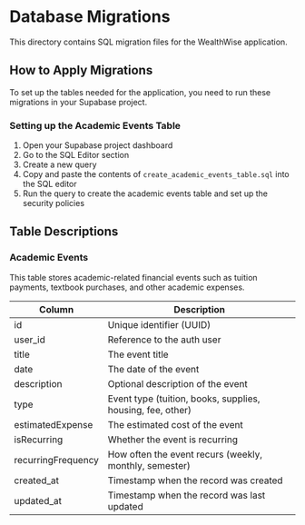 # Database Migrations

This directory contains SQL migration files for the WealthWise application.

## How to Apply Migrations

To set up the tables needed for the application, you need to run these migrations in your Supabase project.

### Setting up the Academic Events Table

1. Open your Supabase project dashboard
2. Go to the SQL Editor section
3. Create a new query
4. Copy and paste the contents of `create_academic_events_table.sql` into the SQL editor
5. Run the query to create the academic events table and set up the security policies

## Table Descriptions

### Academic Events

This table stores academic-related financial events such as tuition payments, textbook purchases, and other academic expenses.

| Column | Description |
|--------|-------------|
| id | Unique identifier (UUID) |
| user_id | Reference to the auth user |
| title | The event title |
| date | The date of the event |
| description | Optional description of the event |
| type | Event type (tuition, books, supplies, housing, fee, other) |
| estimatedExpense | The estimated cost of the event |
| isRecurring | Whether the event is recurring |
| recurringFrequency | How often the event recurs (weekly, monthly, semester) |
| created_at | Timestamp when the record was created |
| updated_at | Timestamp when the record was last updated 